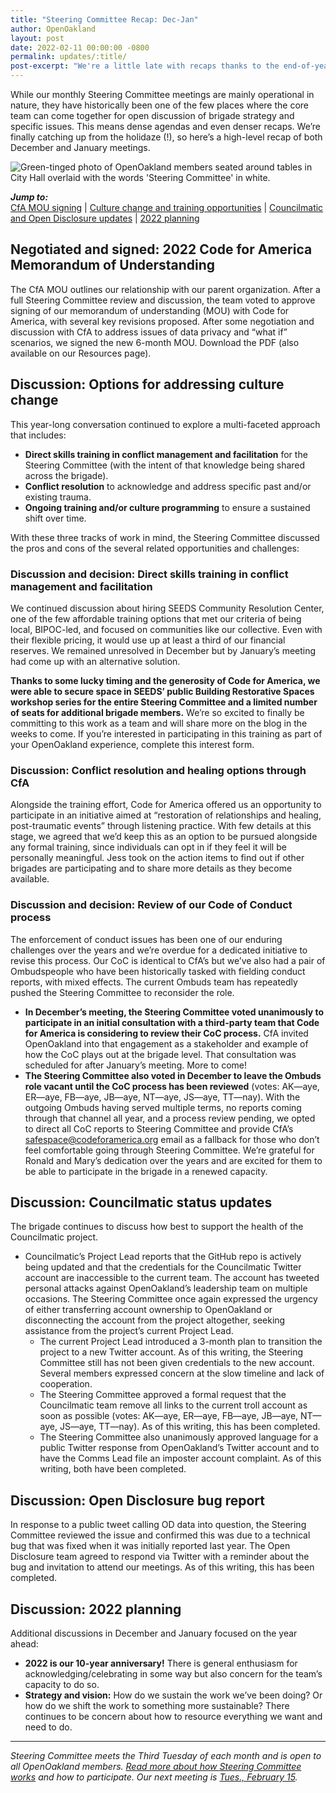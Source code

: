 ```yaml
---
title: "Steering Committee Recap: Dec-Jan"
author: OpenOakland
layout: post
date: 2022-02-11 00:00:00 -0800
permalink: updates/:title/
post-excerpt: "We're a little late with recaps thanks to the end-of-year holidaze. Some unfortunate Twitter trolling upped the urgency in resolving some existing project account management challenges but we identified a path forward that appears feasible to all. We made some exciting progress as we continue to commit to collaborative culture building and brigade strategy, so read on for some community training opportunities..."
---
```


While our monthly Steering Committee meetings are mainly operational in nature, they have historically been one of the few places where the core team can come together for open discussion of brigade strategy and specific issues. This means dense agendas and even denser recaps. We’re finally catching up from the holidaze (!), so here’s a high-level recap of both December and January meetings.

![Green-tinged photo of OpenOakland members seated around tables in City Hall overlaid with the words 'Steering Committee' in white.](/assets/images/blog/2021-07-Banner-meetup-Steering.png)

***Jump to:***  
[CfA MOU signing](#negotiated-and-signed-2022-code-for-america-memorandum-of-understanding) | [Culture change and training opportunities](#discussion-options-for-addressing-culture-change) | [Councilmatic and Open Disclosure updates](#discussion-councilmatic-status-updates) | [2022 planning](#discussion-2022-planning)

## Negotiated and signed: 2022 Code for America Memorandum of Understanding

The CfA MOU outlines our relationship with our parent organization. After a full Steering Committee review and discussion, the team voted to approve signing of our memorandum of understanding (MOU) with Code for America, with several key revisions proposed. After some negotiation and discussion with CfA to address issues of data privacy and “what if” scenarios, we signed the new 6-month MOU.  Download the PDF (also available on our Resources page).

## Discussion: Options for addressing culture change

This year-long conversation continued to explore a multi-faceted approach that includes:

- **Direct skills training in conflict management and facilitation** for the Steering Committee (with the intent of that knowledge being shared across the brigade).
- **Conflict resolution** to acknowledge and address specific past and/or existing trauma.
- **Ongoing training and/or culture programming** to ensure a sustained shift over time.

With these three tracks of work in mind, the Steering Committee discussed the pros and cons of the several related opportunities and challenges:

### Discussion and decision: Direct skills training in conflict management and facilitation

We continued discussion about hiring SEEDS Community Resolution Center, one of the few affordable training options that met our criteria of being local, BIPOC-led, and focused on communities like our collective. Even with their flexible pricing, it would use up at least a third of our financial reserves. We remained unresolved in December but by January’s meeting had come up with an alternative solution.

**Thanks to some lucky timing and the generosity of Code for America, we were able to secure space in SEEDS’ public Building Restorative Spaces workshop series for the entire Steering Committee and a limited number of seats for additional brigade members.** We’re so excited to finally be committing to this work as a team and will share more on the blog in the weeks to come. If you’re interested in participating in this training as part of your OpenOakland experience, complete this interest form.

### Discussion: Conflict resolution and healing options through CfA

Alongside the training effort, Code for America offered us an opportunity to participate in an initiative aimed at “restoration of relationships and healing, post-traumatic events” through listening practice. With few details at this stage, we agreed that we’d keep this as an option to be pursued alongside any formal training, since individuals can opt in if they feel it will be personally meaningful. Jess took on the action items to find out if other brigades are participating and to share more details as they become available.

### Discussion and decision: Review of our Code of Conduct process

The enforcement of conduct issues has been one of our enduring challenges over the years and we’re overdue for a dedicated initiative to revise this process. Our CoC is identical to CfA’s but we’ve also had a pair of Ombudspeople who have been historically tasked with fielding conduct reports, with mixed effects. The current Ombuds team has repeatedly pushed the Steering Committee to reconsider the role.

- **In December’s meeting, the Steering Committee voted unanimously to participate in an initial consultation with a third-party team that Code for America is considering to review their CoC process.** CfA invited OpenOakland into that engagement as a stakeholder and example of how the CoC plays out at the brigade level. That consultation was scheduled for after January’s meeting. More to come!
- **The Steering Committee also voted in December to leave the Ombuds role vacant until the CoC process has been reviewed** (votes: AK—aye, ER—aye, FB—aye, JB—aye, NT—aye, JS—aye, TT—nay). With the outgoing Ombuds having served multiple terms, no reports coming through that channel all year, and a process review pending, we opted to direct all CoC reports to Steering Committee and provide CfA’s safespace@codeforamerica.org email as a fallback for those who don’t feel comfortable going through Steering Committee. We’re grateful for Ronald and Mary’s dedication over the years and are excited for them to be able to participate in the brigade in a renewed capacity.

## Discussion: Councilmatic status updates

The brigade continues to discuss how best to support the health of the Councilmatic project.

- Councilmatic’s Project Lead reports that the GitHub repo is actively being updated and that the credentials for the Councilmatic Twitter account are inaccessible to the current team. The account has tweeted personal attacks against OpenOakland’s leadership team on multiple occasions. The Steering Committee once again expressed the urgency of either transferring account ownership to OpenOakland or disconnecting the account from the project altogether, seeking assistance from the project’s current Project Lead.
  - The current Project Lead introduced a 3-month plan to transition the project to a new Twitter account. As of this writing, the Steering Committee still has not been given credentials to the new account. Several members expressed concern at the slow timeline and lack of cooperation.
  - The Steering Committee approved a formal request that the Councilmatic team remove all links to the current troll account as soon as possible (votes: AK—aye, ER—aye, FB—aye, JB—aye, NT—aye, JS—aye, TT—nay). As of this writing, this has been completed.
  - The Steering Committee also unanimously approved language for a public Twitter response from OpenOakland’s Twitter account and to have the Comms Lead file an imposter account complaint. As of this writing, both have been completed.

## Discussion: Open Disclosure bug report

In response to a public tweet calling OD data into question, the Steering Committee reviewed the issue and confirmed this was due to a technical bug that was fixed when it was initially reported last year. The Open Disclosure team agreed to respond via Twitter with a reminder about the bug and invitation to attend our meetings. As of this writing, this has been completed.

## Discussion: 2022 planning

Additional discussions in December and January focused on the year ahead:

- **2022 is our 10-year anniversary!** There is general enthusiasm for acknowledging/celebrating in some way but also concern for the team’s capacity to do so.
- **Strategy and vision:** How do we sustain the work we’ve been doing?  Or how do we shift the work to something more sustainable? There continues to be concern about how to resource everything we want and need to do.

---

_Steering Committee meets the Third Tuesday of each month and is open to all OpenOakland members. [Read more about how Steering Committee works](/how-we-work) and how to participate. Our next meeting is [Tues., February 15](https://www.meetup.com/OpenOakland/events/hmftrsydcdbtb/)._
